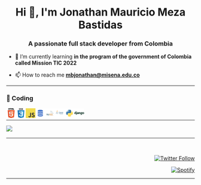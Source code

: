 <h1 align="center">Hi 👋, I'm Jonathan Mauricio Meza Bastidas</h1>
<h3 align="center">A passionate full stack developer from Colombia</h3>

- 🌱 I’m currently learning **in the program of the government of Colombia called Mission TIC 2022**

- 📫 How to reach me **mbjonathan@misena.edu.co**

[web1]: https://www.w3schools.com/html/default.asp
[web2]: https://www.w3schools.com/css/default.asp
[web3]: https://www.w3schools.com/js/default.asp
[web4]: https://www.w3schools.com/sql/default.asp
[web5]: https://www.w3schools.com/mysql/default.asp
[web6]: https://www.w3schools.com/java/default.asp
[web7]: https://www.w3schools.com/python/default.asp
[web8]: https://docs.djangoproject.com/en/3.2/

---

### 🚀 Coding

[<img align="left" alt="HTML5" width="26px" src="https://raw.githubusercontent.com/github/explore/80688e429a7d4ef2fca1e82350fe8e3517d3494d/topics/html/html.png" />][web1]
[<img align="left" alt="CSS3" width="26px" src="https://raw.githubusercontent.com/github/explore/80688e429a7d4ef2fca1e82350fe8e3517d3494d/topics/css/css.png" />][web2]
[<img align="left" alt="JavaScript" width="26px" src="https://raw.githubusercontent.com/github/explore/80688e429a7d4ef2fca1e82350fe8e3517d3494d/topics/javascript/javascript.png" />][web3]
[<img align="left" alt="SQL" width="26px" src="https://raw.githubusercontent.com/github/explore/80688e429a7d4ef2fca1e82350fe8e3517d3494d/topics/sql/sql.png" />][web4]
[<img align="left" alt="MySQL" width="26px" src="https://raw.githubusercontent.com/github/explore/80688e429a7d4ef2fca1e82350fe8e3517d3494d/topics/mysql/mysql.png" />][web5]
[<img align="left" alt="JAVA" width="26px" src="https://raw.githubusercontent.com/github/explore/80688e429a7d4ef2fca1e82350fe8e3517d3494d/topics/java/java.png" />][web6]
[<img align="left" alt="Python" width="26px" src="https://raw.githubusercontent.com/github/explore/80688e429a7d4ef2fca1e82350fe8e3517d3494d/topics/python/python.png" />][web7]
[<img align="left" alt="Django" width="26px" src="https://raw.githubusercontent.com/github/explore/80688e429a7d4ef2fca1e82350fe8e3517d3494d/topics/django/django.png" />][web8]

<br/>
 
---

<!--[<img align="left" alt="Vue" width="26px" src="https://raw.githubusercontent.com/github/explore/80688e429a7d4ef2fca1e82350fe8e3517d3494d/topics/vue/vue.png" />]
[<img align="left" alt="React" width="26px" src="https://raw.githubusercontent.com/github/explore/80688e429a7d4ef2fca1e82350fe8e3517d3494d/topics/react/react.png" />]
[<img align="left" alt="Vue" width="26px" src="https://raw.githubusercontent.com/github/explore/80688e429a7d4ef2fca1e82350fe8e3517d3494d/topics/angular/angular.png" />]
[<img align="left" alt="Node.js" width="26px" src="https://raw.githubusercontent.com/github/explore/80688e429a7d4ef2fca1e82350fe8e3517d3494d/topics/nodejs/nodejs.png" />]-->

<!--<h3 align="left">Languages and Tools:</h3>
<p align="left"> <a href="https://www.w3schools.com/css/" target="_blank"> <img src="https://raw.githubusercontent.com/devicons/devicon/master/icons/css3/css3-original-wordmark.svg" alt="css3" width="40" height="40"/> </a> <a href="https://www.w3.org/html/" target="_blank"> <img src="https://raw.githubusercontent.com/devicons/devicon/master/icons/html5/html5-original-wordmark.svg" alt="html5" width="40" height="40"/> </a> <a href="https://developer.mozilla.org/en-US/docs/Web/JavaScript" target="_blank"> <img src="https://raw.githubusercontent.com/devicons/devicon/master/icons/javascript/javascript-original.svg" alt="javascript" width="40" height="40"/> </a> <a href="https://www.python.org" target="_blank"> <img src="https://raw.githubusercontent.com/devicons/devicon/master/icons/python/python-original.svg" alt="python" width="40" height="40"/> </a> </p>-->
<p align="left">
  
  <!--<img src="https://github-readme-stats.vercel.app/api/top-langs/?username=jonma0107&layout=compact&hide=javascript" width="350">-->
  <img src="https://github-readme-stats.vercel.app/api/top-langs/?username=jonma0107&layout=compact">
  <!--<img src="https://github-readme-stats.vercel.app/api/top-langs/?username=jonma0107">-->

</p>

---

<!--

<img src="https://github-readme-stats.vercel.app/api/top-langs/?username=jonma0107&layout=compact&hide=javascript" width="350">
**jonma0107/jonma0107** is a ✨ _special_ ✨ repository because its `README.md` (this file) appears on your GitHub profile.

Here are some ideas to get you started:

- 🔭 I’m currently working on ...
- 🌱 I’m currently learning ...
- 👯 I’m looking to collaborate on ...
- 🤔 I’m looking for help with ...
- 💬 Ask me about ...
- 📫 How to reach me: ...
- 😄 Pronouns: ...
- ⚡ Fun fact: ...
-->

<br>

<div align="right">
  
[![Twitter Follow](https://img.shields.io/twitter/follow/jonathanmezatw?color=%231DA1F2&label=%40jonathanmezatw&logo=twitter&style=for-the-badge)](https://twitter.com/jonathanmezatw)

</div> 
<!-- SPOTIFY -->
<div align="right">

[![Spotify](https://spotify-now-playing-lime-kappa.vercel.app/api/spotify)](https://open.spotify.com/playlist/6VCSsLwDYPxoUMJ0AIVzNn)

</div>

---

